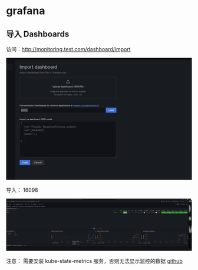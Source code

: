 # grafana

## 导入 Dashboards

访问：http://monitoring.test.com/dashboard/import


![alt text](images/image.png)

导入： 16098

![alt text](images/image-1.png)

注意： 需要安装 kube-state-metrics 服务，否则无法显示监控的数据 [github](https://github.com/starsliao/Prometheus/tree/master/kubernetes)